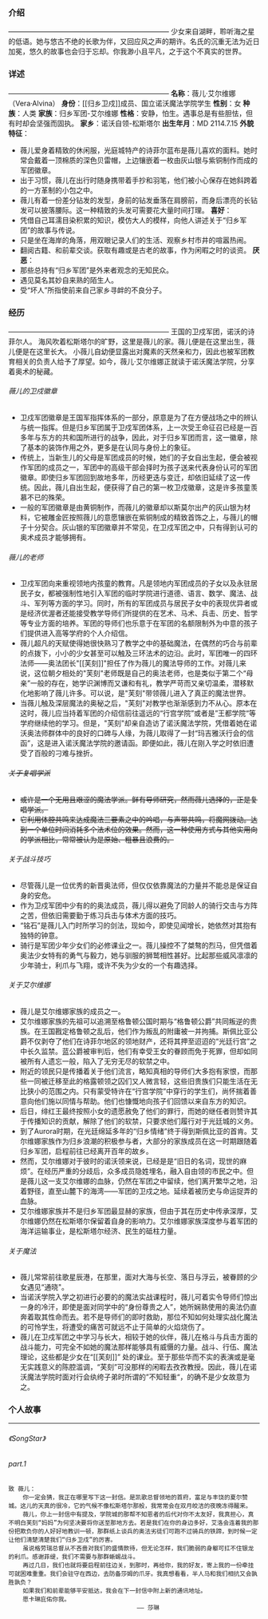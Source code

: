 ### 介绍
———————————————————————
少女来自湖畔，聆听海之星的低语。她与悠古不绝的长歌为伴，又回应风之声的期许。名氏的沉重无法为近日加冕，悠久的故事也会归于忘却。你我渺小且平凡，之于这个不真实的世界。
### 详述
———————————————————————
**名称**：薇儿·艾尔维娜（Vera·Alvina）
**身份**：[[归乡卫戍]]成员、国立诺沃魔法学院学生
**性别**：女
**种族**：人类
**家族**：归乡军团-艾尔维娜
**性格**：安静，怕生。遇事总是有些胆怯，但有时却会坚强而固执。
**家乡**：诺沃自领-松斯塔尔
**出生年月**：MD 2114.7.15
**外貌特征**：
- 薇儿爱身着精致的休闲服，光庭城特产的诗菲尔蓝布是薇儿喜欢的面料。她时常会戴着一顶棉质的深色贝雷帽，上边镶嵌着一枚由灰山银与紫铜制作而成的军团徽章。
- 出于习惯，薇儿在出行时随身携带着手抄和羽笔，他们被小心保存在她斜跨着的一方革制的小包之中。
- 薇儿有着一份差分钻发的发型，身前的钻发垂落在肩膀前，而身后漂亮的长钻发可以披落腰际。这一种精致的头发可需要花大量时间打理。
**喜好**：
- 凭借自己耳濡目染积累的知识，模仿大人的模样，向他人讲述关于“归乡军团”的故事与传说。
- 只是坐在海岸的角落，用双眼记录人们的生活、观察乡村市井的喧嚣热闹。
- 翻阅古籍、和前辈交谈。获取有趣或是古老的故事，作为闲暇之时的谈资。
**厌恶**：
- 那些总持有“归乡军团”是外来者观念的无知民众。
- 遇见莫名其妙自来熟的陌生人。
- 受“坏人”所指使前来自己家乡寻衅的不良分子。
### 经历
———————————————————————
王国的卫戍军团，诺沃的诗菲尔人。
海风吹着松斯塔尔的旷野，这里是薇儿的家。薇儿便是在这里出生，薇儿便是在这里长大。
小薇儿自幼便显露出对魔素的天然亲和力，因此也被军团教育相关的负责人给予了厚望。如今，薇儿·艾尔维娜正就读于诺沃魔法学院，分享着奥术的秘藏。 
###### 薇儿的卫戍徽章
- 卫戍军团徽章是王国军指挥体系的一部分，原意是为了在方便战场之中的辨认与统一指挥。但是归乡军团属于卫戍军团体系，上一次受王命征召已经是一百多年与东方的共和国所进行的战争，因此，对于归乡军团而言，这一徽章，除了基本的装饰作用之外，更多是在认同与身份上的象征。
- 传统上，当新生儿的父母是军团成员的时候，她们的子女自出生起，便会被视作军团的成员之一，军团中的高级干部会择时为孩子送来代表身份认可的军团徽章。即使归乡军团回到故地多年，历经更迭与变迁，却依旧延续了这一传统。因此，薇儿自出生起，便获得了自己的第一枚卫戍徽章，这是许多孩童羡慕不已的殊荣。
- 一般的军团徽章是由黄铜制作，而薇儿的徽章却以斯莫尔出产的灰山银为材料，它被雕金匠按照薇儿的意愿镶嵌在紫铜制成的精致首饰之上，与薇儿的帽子十分契合。灰山银的军团徽章并不常见，在卫戍军团之中，只有得到认可的奥术成员才能够拥有。
###### 薇儿的老师
- 卫戍军团向来重视领地内孩童的教育。凡是领地内军团成员的子女以及永驻居民子女，都被强制性地引入军团的临时学院进行道德、语言、数学、魔法、战斗、军列等方面的学习。同时，所有的军团成员与居民子女中的表现优异者或是经济优渥者还能接受教学导师们所提供的在艺术、马术、兵击、历史、哲学等专业方面的培养。军团的导师们也乐意于在军团的名额限制外为中意的孩子们提供进入高等学府的个人介绍信。
- 薇儿超凡的天赋使得她很快熟习了教学之中的基础魔法，在偶然的巧合与前辈的点拨下，小小的少女甚至可以触及三环法术的边沿。此时，军团唯一的四环法师——奥法团长"[[芙刻]]"担任了作为薇儿的魔法导师的工作。对薇儿来说，这位朝夕相处的"芙刻"老师既是自己的奥法老师，也是类似于第二个“母亲”一般的存在，她学识渊博而又谦和有礼，教学严苛而又亲切温柔，潜移默化地影响了薇儿许多。可以说，是"芙刻"带领薇儿进入了真正的魔法世界。
- 当薇儿触及深层魔法的奥秘之后，"芙刻"对教学也渐渐感到力不从心。原本在这时，薇儿应当持着军团的介绍信前往遥远的“行宫学院”或者是”王都学院“等学府继续他的学习。但是，"芙刻"却亲自造访了诺沃魔法学院，凭借着她在诺沃奥法师群体中的良好的口碑与人缘，为薇儿取得了一封“玛吉雅沃行会的信函”，这是进入诺沃魔法学院的邀请函。即便如此，薇儿在刚入学之时依旧遭受了百般的刁难与挫折。
###### ~~关于复唱学派~~
- ~~或许是一个无用且艰涩的魔法学派。鲜有导师研究，然而薇儿选择的，正是复唱学派。~~
- ~~它利用体腔共鸣来达成魔法三要素之中的吟唱，与声带共鸣，将魔网拨动。达到一个单位时间消耗多个法术位的效果。然而，这一种使用方式与其他实用向的学派相比，常常被认为是原始、粗暴且浪费的。~~
###### 关于战斗技巧
- 尽管薇儿是一位优秀的新晋奥法师，但仅仅依靠魔法的力量并不能总是保证自身的安危。
- 作为卫戍军团中少有的的奥法成员，薇儿得以避免了同龄人的骑行交击与方阵之苦，但依旧需要勤于练习兵击与体术方面的技巧。
- “铭石”是薇儿入门时所学习的剑法，现如今，即使见闻增长，她依然对其抱有独特的钟意。
- 骑行是军团少年少女们的必修课业之一。薇儿操控不了桀骜的烈马，但凭借着奥法少女特有的勇气与毅力，她与驯服的狮鹫相性甚好。比起那些威风凛凛的少年骑士，利爪与飞翔，或许不失为少女的一个有趣选择。
###### 关于艾尔维娜
- 薇儿是艾尔维娜家族的成员之一。
- 艾尔维娜家族的先祖可以追溯至格鲁顿公国时期与“格鲁顿公爵”共同叛逆的贵族。在王国戡定格鲁顿之乱后，他们作为叛乱的附庸被一并拘捕。斯佩比亚公爵不仅剥夺了他们在诗菲尔地区的领地财产，还将其押至迢迢的“光廷行宫”之中长久监禁。蓝公爵被审判后，他们有幸受王女的眷顾而免于死罪，但却如同被所有人遗忘一般，陷入了无穷无尽的软禁之中。
- 附近的领民只是传播着关于他们流言，略知真相的导师们大多抱有家恨，而那些一同被迁移至此的格露顿领之囚们又人微言轻，这些旧贵族们只能生活在无比狭小的范围之内。只有蒙受特许在“行宫学院”中穿行的学生们，尚怀揣着善意向他们施以同情与帮助。他们也慷慨地向孩子们回馈以来自东方的知识。
- 后日，绯红王最终按照小女的遗愿赦免了他们的罪行，而她的继任者则赞许其于传播知识的贡献，解除了他们的软禁，只要求他们履行对于光廷城的义务。
- 到了Aurora时期，在光廷绵延多年的“归乡情绪”终于得到斯佩比亚的首肯。艾尔维娜家族作为归乡浪潮的积极参与者，大部分的家族成员在这一时期跟随着归乡军团，启程前往已经离开百年的故乡。
- 然而，艾尔维娜对于彼时的诺沃领来说，已经是是“旧日的名词，现世的麻烦”。在经历严重的分歧后，众多成员隐姓埋名，融入自由领的市民之中。但是薇儿这一支艾尔维娜的血脉，仍然在军团之中留续，他们离开繁华之地，沿着野径，直至山麓下的海湾——军团的卫戍之地。延续着被历史与命运捉弄的血脉。
- 艾尔维娜家族并不是归乡军团最显赫的家族，但由于其在历史中传承深厚，艾尔维娜仍然在松斯塔尔保留着自身的影响力。艾尔维娜家族深度参与着军团的海洋运输事业，是松斯塔尔经济、民生的砥柱力量。
###### 关于魔法
- 薇儿常常前往歌星辰港，在那里，面对大海与长空、落日与浮云，被眷顾的少女遇见“通晓"。
- 当诺沃学院入学之初进行必要的的魔法实战课程时，薇儿可着实令导师们惊出一身的冷汗，即使是面对同学中的“身份尊贵之人”，她所娴熟使用的奥法仍直奔着取其性命而去。若不是导师们的即时救助，那位不知如何处理实战化魔法的可怜学生，将遭受的痛苦可就远不止于简单的火焰烧伤了。
- 薇儿在卫戍军团之中学习与长大，相较于她的伙伴，薇儿在格斗与兵击方面的战斗能力，可完全不如她的魔法那样能够具有威慑的力量。战斗、行伍、魔法理论，这些都是少女在“[[芙刻]]” 处的课业。至于那些华而不实的表演或是毫无实践意义的陈腔滥调，“芙刻”可没那样的闲暇去孜孜教授。因此，薇儿在诺沃魔法学院时面对行会纨绔子弟时所谓的”不知轻重“，的确不是少女故意为之。

### 个人故事
---
###### 《SongStar》
###### part.1
```
致 薇儿：
	你一定会猜，我正在哪里写下这一封信。是凯歌总督领地的首府，富足与丰饶的夏尔赞城。这儿的天真的很冷，它的气候不像松斯塔尔那般，我常常会在双月皎洁的夜晚冻得醒来。
	薇儿，你上一封信中有提及，学院城的那帮不知恩者的后代对你不太友好，我真担心，真不明白芙刻“妈妈”为何坚决要将你送至那地方去。若是我们在你的身边多好，艾洛会连着我的那份把欺负你的人好好地教训一顿，那群纸上谈兵的奥法劣徒们可跑不过骑兵的铁蹄，到时候一定让他们清楚清楚我们“归乡卫戍”的厉害。
	虽说格劳瑞总督从不吝啬对我们的盛情款待，但无论怎样，我们脆弱的身躯可扛不住银龙的利爪。感谢菲缇，我们不需要与那群蜥蜴战斗。
	再过几日，我们也就将要启程前往边关，到那时，再给你，我的好友，寄上我的一份牵挂可就困难重重。我们会驻守在西边，去防备莎姆的爪牙。我真想看看，半人马和我们相抗又会孰胜孰负？
	如果我们和前辈能够平安抵达，我会在下一封信中附上新的通讯地址。
	愿卡琳庇佑你我。
									—— 莎琳
```
